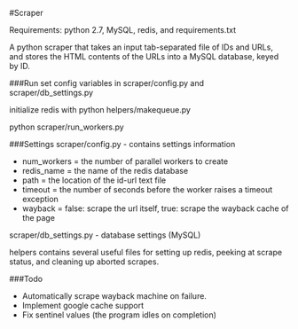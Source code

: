 #Scraper

Requirements: python 2.7, MySQL, redis, and requirements.txt

A python scraper that takes an input tab-separated file of IDs and URLs, and stores the HTML contents of the URLs into a MySQL database, keyed by ID.

###Run
set config variables in scraper/config.py and scraper/db_settings.py

initialize redis with python helpers/makequeue.py

python scraper/run_workers.py

###Settings
scraper/config.py - contains settings information

- num_workers = the number of parallel workers to create
- redis_name = the name of the redis database
- path = the location of the id-url text file
- timeout = the number of seconds before the worker raises a timeout exception
- wayback = false: scrape the url itself, true: scrape the wayback cache of the page

scraper/db_settings.py - database settings (MySQL)

helpers contains several useful files for setting up redis, peeking at scrape status, and cleaning up aborted scrapes.

###Todo
- Automatically scrape wayback machine on failure.
- Implement google cache support
- Fix sentinel values (the program idles on completion)
